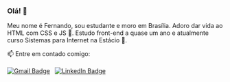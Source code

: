 ### Olá! 👋

Meu nome é Fernando, sou estudante e moro em Brasília. Adoro dar vida ao HTML com CSS e JS :blue_heart:. Estudo front-end a quase um ano e atualmente curso Sistemas para Internet na Estácio :blue_book:.

📫 Entre em contado comigo:
<br/>
<br/> 
[![Gmail Badge](https://img.shields.io/badge/-eunadno@gmail.com-c14438?style=flat-square&logo=Gmail&logoColor=white&link=mailto:eunadno@gmail.com)](mailto:eunadno@gmail.com)
&nbsp; 
[![LinkedIn Badge](http://img.shields.io/badge/-eunadno@gmail.com-blue?style=flat-square&logo=LinkedIn&logoColor=white)](https://www.linkedin.com/in/nadno/)
